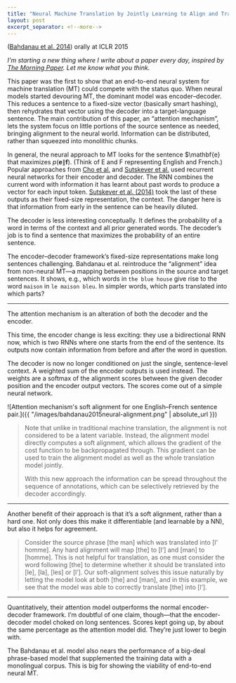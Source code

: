 ```yaml
---
title: "Neural Machine Translation by Jointly Learning to Align and Translate"
layout: post
excerpt_separator: <!--more-->
---
```


([Bahdanau et al. 2014](https://arxiv.org/pdf/1409.0473.pdf)) orally at ICLR 2015

*I'm starting a new thing where I write about a paper every day, inspired by [The Morning Paper](https://blog.acolyer.org). Let me know what you think.*

This paper was the first to show that an end-to-end neural system for machine translation (MT) could compete with the status quo. When neural models started devouring MT, the dominant model was encoder–decoder. This reduces a sentence to a fixed-size vector (basically smart hashing), then rehydrates that vector using the decoder into a target-language sentence. The main contribution of this paper, an “attention mechanism”, lets the system focus on little portions of the source sentence as needed, bringing alignment to the neural world. Information can be distributed, rather than squeezed into monolithic chunks.

<!--more-->

In general, the neural approach to MT looks for the sentence $\mathbf{e} that maximizes $p(\mathbf{e} \| \mathbf{f})$. (Think of E and F representing English and French.) Popular approaches from [Cho et al.](https://www.aclweb.org/anthology/D14-1179) and [Sutskever et al.](https://papers.nips.cc/paper/5346-sequence-to-sequence-learning-with-neural-networks.pdf) used recurrent neural networks for their encoder and decoder. The RNN combines the current word with information it has learnt about past words to produce a vector for each input token. [Sutskever et al. (2014)](https://papers.nips.cc/paper/5346-sequence-to-sequence-learning-with-neural-networks.pdf)  took the last of these outputs as their fixed-size representation, the context. The danger here is that information from early in the sentence can be heavily diluted.

The decoder is less interesting conceptually. It defines the probability of a word in terms of the context and all prior generated words. The decoder’s job is to find a sentence that maximizes the probability of an entire sentence.

The encoder–decoder framework’s fixed-size representations make long sentences challenging. Bahdanau et al. reintroduce the “alignment” idea from non-neural MT—a mapping between positions in the source and target sentences. It shows, e.g., which words in `the blue house` give rise to the word `maison` in `le maison bleu`. In simpler words, which parts translated into which parts?

- - -

The attention mechanism is an alteration of both the decoder and the encoder. 

This time, the encoder change is less exciting: they use a bidirectional RNN now, which is two RNNs where one starts from the end of the sentence. Its outputs now contain information from before and after the word in question.

The decoder is now no longer conditioned on just the single, sentence-level context. A weighted sum of the encoder outputs is used instead. The weights are a softmax of the alignment scores between the given decoder position and the encoder output vectors. The scores come out of a simple neural network.

![Attention mechanism's soft alignment for one English–French sentence pair.]({{ "/images/bahdanau2015neural-alignment.png" | absolute_url }})


> Note that unlike in traditional machine translation, the alignment is not considered to be a latent variable. Instead, the alignment model directly computes a soft alignment, which allows the gradient of the cost function to be backpropagated through. This gradient can be used to train the alignment model as well as the whole translation model jointly.  
>   
> With this new approach the information can be spread throughout the sequence of annotations, which can be selectively retrieved by the decoder accordingly.  

- - - 

Another benefit of their approach is that it’s a soft alignment, rather than a hard one. Not only does this make it differentiable (and learnable by a NN), but also it helps for agreement. 
> Consider the source phrase [the man] which was translated into [l’ homme]. Any hard alignment will map [the] to [l’] and [man] to [homme]. This is not helpful for translation, as one must consider the word following [the] to determine whether it should be translated into [le], [la], [les] or [l’]. Our soft-alignment solves this issue naturally by letting the model look at both [the] and [man], and in this example, we see that the model was able to correctly translate [the] into [l’]. 
 
- - -

Quantitatively, their attention model outperforms the normal encoder-decoder framework. I’m doubtful of one claim, though—that the encoder-decoder model choked on long sentences. Scores kept going up, by about the same percentage as the attention model did. They’re just lower to begin with.

The Bahdanau et al. model also nears the performance of a big-deal phrase-based model that supplemented the training data with a monolingual corpus. This is big for showing the viability of end-to-end neural MT. 
